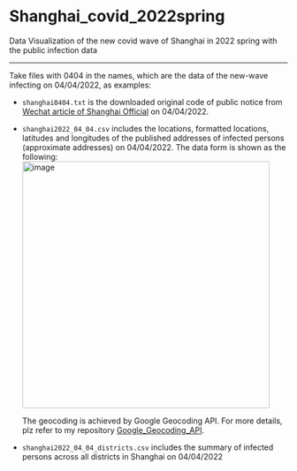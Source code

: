 # Shanghai_covid_2022spring
Data Visualization  of the new covid wave of Shanghai in 2022 spring with the public infection data 
    
-----------
        
Take files with 0404 in the names, which are the data of the new-wave infecting on 04/04/2022, as examples:
        
- `shanghai0404.txt` is the downloaded original code of public notice from [Wechat article of Shanghai Official](https://mp.weixin.qq.com/s/MkKsQkgvUWbwj8z9jG_Zng) on 04/04/2022.
- `shanghai2022_04_04.csv` includes the locations, formatted locations, latitudes and longitudes of the published addresses of infected persons (approximate addresses) on 04/04/2022. The data form is shown as the following:         
  <img width="447" alt="image" src="https://user-images.githubusercontent.com/99280254/161906067-d0af524f-c356-4607-8331-f515bc7e66a1.png">
        
    The geocoding is achieved by Google Geocoding API. For more details, plz refer to my repository [Google_Geocoding_API](https://github.com/Liagogo/Google_Geocoding_API).
- `shanghai2022_04_04_districts.csv` includes the summary of infected persons across all districts in Shanghai on 04/04/2022

